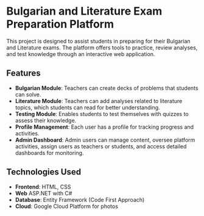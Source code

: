 # Bulgarian and Literature Exam Preparation Platform

This project is designed to assist students in preparing for their Bulgarian and Literature exams. The platform offers tools to practice, review analyses, and test knowledge through an interactive web application.

## Features

- **Bulgarian Module**: Teachers can create decks of problems that students can solve.
- **Literature Module**: Teachers can add analyses related to literature topics, which students can read for better understanding.
- **Testing Module**: Enables students to test themselves with quizzes to assess their knowledge.
- **Profile Management**: Each user has a profile for tracking progress and activities.
- **Admin Dashboard**: Admin users can manage content, oversee platform activities, assign users as teachers or students, and access detailed dashboards for monitoring.

## Technologies Used

- **Frontend**: HTML, CSS
- **Web**  ASP.NET with C#
- **Database**: Entity Framework (Code First Approach)
- **Cloud**: Google Cloud Platform for photos

